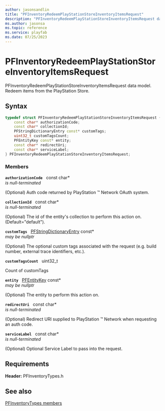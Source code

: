 ```yaml
---
author: jasonsandlin
title: "PFInventoryRedeemPlayStationStoreInventoryItemsRequest"
description: "PFInventoryRedeemPlayStationStoreInventoryItemsRequest data model. Redeem items from the PlayStation Store."
ms.author: jasonsa
ms.topic: reference
ms.service: playfab
ms.date: 07/25/2023
---
```


# PFInventoryRedeemPlayStationStoreInventoryItemsRequest  

PFInventoryRedeemPlayStationStoreInventoryItemsRequest data model. Redeem items from the PlayStation Store.  

## Syntax  
  
```cpp
typedef struct PFInventoryRedeemPlayStationStoreInventoryItemsRequest {  
    const char* authorizationCode;  
    const char* collectionId;  
    PFStringDictionaryEntry const* customTags;  
    uint32_t customTagsCount;  
    PFEntityKey const* entity;  
    const char* redirectUri;  
    const char* serviceLabel;  
} PFInventoryRedeemPlayStationStoreInventoryItemsRequest;  
```
  
### Members  
  
**`authorizationCode`** &nbsp; const char*  
*is null-terminated*  
  
(Optional) Auth code returned by PlayStation :tm: Network OAuth system.
  
**`collectionId`** &nbsp; const char*  
*is null-terminated*  
  
(Optional) The id of the entity's collection to perform this action on. (Default="default").
  
**`customTags`** &nbsp; [PFStringDictionaryEntry](../../pftypes/structs/pfstringdictionaryentry.md) const*  
*may be nullptr*  
  
(Optional) The optional custom tags associated with the request (e.g. build number, external trace identifiers, etc.).
  
**`customTagsCount`** &nbsp; uint32_t  
  
Count of customTags
  
**`entity`** &nbsp; [PFEntityKey](../../pftypes/structs/pfentitykey-c.md) const*  
*may be nullptr*  
  
(Optional) The entity to perform this action on.
  
**`redirectUri`** &nbsp; const char*  
*is null-terminated*  
  
(Optional) Redirect URI supplied to PlayStation :tm: Network when requesting an auth code.
  
**`serviceLabel`** &nbsp; const char*  
*is null-terminated*  
  
(Optional) Optional Service Label to pass into the request.
  
  
## Requirements  
  
**Header:** PFInventoryTypes.h
  
## See also  
[PFInventoryTypes members](../pfinventorytypes_members.md)  

  
  
